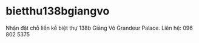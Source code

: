 # bietthu138bgiangvo
Nhận đặt chỗ liền kề biệt thự 138b Giảng Võ Grandeur Palace. Liên hệ: 096 802 5375
